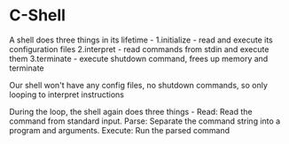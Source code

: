 # C-Shell

A shell does three things in its lifetime - 
    1.initialize - read and execute its configuration files
    2.interpret - read commands from stdin and execute them
    3.terminate - execute shutdown command, frees up memory and terminate 

Our shell won't have any config files, no shutdown commands, so only looping
to interpret instructions

During the loop, the shell again does three things - 
    Read: Read the command from standard input.
    Parse: Separate the command string into a program and arguments.
    Execute: Run the parsed command
